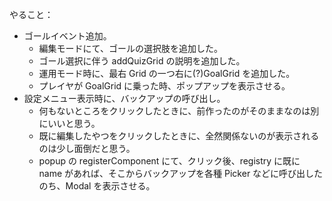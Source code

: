 やること：

- ゴールイベント追加。
  - 編集モードにて、ゴールの選択肢を追加した。
  - ゴール選択に伴う addQuizGrid の説明を追加した。
  - 運用モード時に、最右 Grid の一つ右に(?)GoalGrid を追加した。
  - プレイヤが GoalGrid に乗った時、ポップアップを表示させる。
- 設定メニュー表示時に、バックアップの呼び出し。
  - 何もないところをクリックしたときに、前作ったのがそのままなのは別にいいと思う。
  - 既に編集したやつをクリックしたときに、全然関係ないのが表示されるのは少し面倒だと思う。
  - popup の registerComponent にて、クリック後、registry に既に name があれば、そこからバックアップを各種 Picker などに呼び出したのち、Modal を表示させる。
